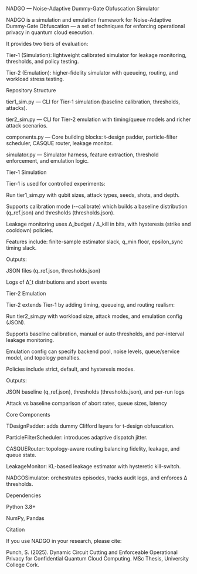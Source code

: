 NADGO — Noise-Adaptive Dummy-Gate Obfuscation Simulator



NADGO is a simulation and emulation framework for Noise-Adaptive Dummy-Gate Obfuscation — a set of techniques for enforcing operational privacy in quantum cloud execution.

It provides two tiers of evaluation:



Tier-1 (Simulation): lightweight calibrated simulator for leakage monitoring, thresholds, and policy testing.

Tier-2 (Emulation): higher-fidelity simulator with queueing, routing, and workload stress testing.



Repository Structure

tier1\_sim.py — CLI for Tier-1 simulation (baseline calibration, thresholds, attacks).

tier2\_sim.py — CLI for Tier-2 emulation with timing/queue models and richer attack scenarios.

components.py — Core building blocks: t-design padder, particle-filter scheduler, CASQUE router, leakage monitor.

simulator.py — Simulator harness, feature extraction, threshold enforcement, and emulation logic.



Tier-1 Simulation

Tier-1 is used for controlled experiments:

Run tier1\_sim.py with qubit sizes, attack types, seeds, shots, and depth.

Supports calibration mode (--calibrate) which builds a baseline distribution (q\_ref.json) and thresholds (thresholds.json).

Leakage monitoring uses Δ\_budget / Δ\_kill in bits, with hysteresis (strike and cooldown) policies.

Features include: finite-sample estimator slack, q\_min floor, epsilon\_sync timing slack.



Outputs:



JSON files (q\_ref.json, thresholds.json)

Logs of Δ̂\_t distributions and abort events



Tier-2 Emulation

Tier-2 extends Tier-1 by adding timing, queueing, and routing realism:

Run tier2\_sim.py with workload size, attack modes, and emulation config (JSON).

Supports baseline calibration, manual or auto thresholds, and per-interval leakage monitoring.

Emulation config can specify backend pool, noise levels, queue/service model, and topology penalties.

Policies include strict, default, and hysteresis modes.



Outputs:

JSON baseline (q\_ref.json), thresholds (thresholds.json), and per-run logs

Attack vs baseline comparison of abort rates, queue sizes, latency



Core Components

TDesignPadder: adds dummy Clifford layers for t-design obfuscation.

ParticleFilterScheduler: introduces adaptive dispatch jitter.

CASQUERouter: topology-aware routing balancing fidelity, leakage, and queue state.

LeakageMonitor: KL-based leakage estimator with hysteretic kill-switch.

NADGOSimulator: orchestrates episodes, tracks audit logs, and enforces Δ thresholds.



Dependencies

Python 3.8+

NumPy, Pandas





Citation

If you use NADGO in your research, please cite:



Punch, S. (2025). Dynamic Circuit Cutting and Enforceable Operational Privacy for Confidential Quantum Cloud Computing. MSc Thesis, University College Cork.

